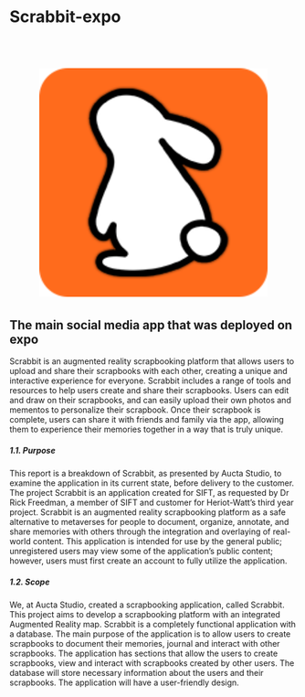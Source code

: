 # Scrabbit-expo

<h1 align="center">

  <br>
  <a href=""><img src="https://github.com/Aucta-Studio/Scrabbit/blob/main/android/app/src/main/res/mipmap-xxxhdpi/ic_launcher.png?raw=true" alt="p2prc" width="400"></a>
  <br>
</h1>


## The main social media app that was deployed on expo
Scrabbit is an augmented reality scrapbooking platform that allows users to upload and share their scrapbooks with each other, creating a unique and interactive experience for everyone. Scrabbit includes a range of tools and resources to help users create and share their scrapbooks. Users can edit and draw on their scrapbooks, and can easily upload their own photos and mementos to personalize their scrapbook. Once their scrapbook is complete, users can share it with friends and family via the app, allowing them to experience their memories together in a way that is truly unique.


##### 1.1. Purpose
This report is a breakdown of Scrabbit, as presented by Aucta Studio, to examine the application in its current
state, before delivery to the customer. The project Scrabbit is an application created for SIFT, as requested by
Dr Rick Freedman, a member of SIFT and customer for Heriot-Watt’s third year project. Scrabbit is an
augmented reality scrapbooking platform as a safe alternative to metaverses for people to document, organize,
annotate, and share memories with others through the integration and overlaying of real-world content. This
application is intended for use by the general public; unregistered users may view some of the application’s
public content; however, users must first create an account to fully utilize the application. 


##### 1.2. Scope
We, at Aucta Studio, created a scrapbooking application, called Scrabbit. This project aims to develop a
scrapbooking platform with an integrated Augmented Reality map. Scrabbit is a completely functional
application with a database. The main purpose of the application is to allow users to create scrapbooks to
document their memories, journal and interact with other scrapbooks. The application has sections that allow the
users to create scrapbooks, view and interact with scrapbooks created by other users. The database will store
necessary information about the users and their scrapbooks. The application will have a user-friendly design.



